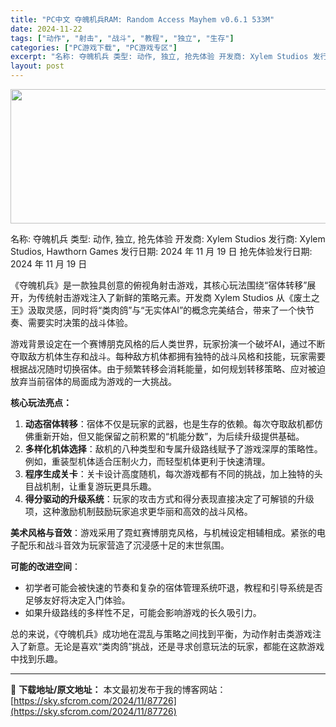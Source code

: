 ```yaml
---
title: "PC中文 夺魄机兵RAM: Random Access Mayhem v0.6.1 533M"
date: 2024-11-22
tags: ["动作", "射击", "战斗", "教程", "独立", "生存"]
categories: ["PC游戏下载", "PC游戏专区"]
excerpt: "名称: 夺魄机兵 类型: 动作, 独立, 抢先体验 开发商: Xylem Studios 发行商: Xylem Studios, Hawthorn Games 发行日期: 2024 年 11 月 19 日 抢先体验发行日期: 2024 年 11 月 19 日 《夺魄机兵》是一款独具创意的俯视角射击游&hellip;"
layout: post
---
```


<img class="aligncenter size-full wp-image-87727" src="https://sky.sfcrom.com/wp-content/uploads/2024/11/2024112203190345.webp" alt="" width="660" height="215" />

名称: 夺魄机兵
类型: 动作, 独立, 抢先体验
开发商: Xylem Studios
发行商: Xylem Studios, Hawthorn Games
发行日期: 2024 年 11 月 19 日
抢先体验发行日期: 2024 年 11 月 19 日

《夺魄机兵》是一款独具创意的俯视角射击游戏，其核心玩法围绕“宿体转移”展开，为传统射击游戏注入了新鲜的策略元素。开发商 Xylem Studios 从《废土之王》汲取灵感，同时将“类肉鸽”与“无实体AI”的概念完美结合，带来了一个快节奏、需要实时决策的战斗体验。

游戏背景设定在一个赛博朋克风格的后人类世界，玩家扮演一个破坏AI，通过不断夺取敌方机体生存和战斗。每种敌方机体都拥有独特的战斗风格和技能，玩家需要根据战况随时切换宿体。由于频繁转移会消耗能量，如何规划转移策略、应对被迫放弃当前宿体的局面成为游戏的一大挑战。

<strong>核心玩法亮点：</strong>
<ol>
 	<li><strong>动态宿体转移</strong>：宿体不仅是玩家的武器，也是生存的依赖。每次夺取敌机都仿佛重新开始，但又能保留之前积累的“机能分数”，为后续升级提供基础。</li>
 	<li><strong>多样化机体选择</strong>：敌机的八种类型和专属升级路线赋予了游戏深厚的策略性。例如，重装型机体适合压制火力，而轻型机体更利于快速清理。</li>
 	<li><strong>程序生成关卡</strong>：关卡设计高度随机，每次游戏都有不同的挑战，加上独特的头目战机制，让重复游玩更具乐趣。</li>
 	<li><strong>得分驱动的升级系统</strong>：玩家的攻击方式和得分表现直接决定了可解锁的升级项，这种激励机制鼓励玩家追求更华丽和高效的战斗风格。</li>
</ol>
<strong>美术风格与音效</strong>：游戏采用了霓虹赛博朋克风格，与机械设定相辅相成。紧张的电子配乐和战斗音效为玩家营造了沉浸感十足的末世氛围。

<strong>可能的改进空间</strong>：
<ul>
 	<li>初学者可能会被快速的节奏和复杂的宿体管理系统吓退，教程和引导系统是否足够友好将决定入门体验。</li>
 	<li>如果升级路线的多样性不足，可能会影响游戏的长久吸引力。</li>
</ul>
总的来说，《夺魄机兵》成功地在混乱与策略之间找到平衡，为动作射击类游戏注入了新意。无论是喜欢“类肉鸽”挑战，还是寻求创意玩法的玩家，都能在这款游戏中找到乐趣。

---
📖 **下载地址/原文地址：** 本文最初发布于我的博客网站：[https://sky.sfcrom.com/2024/11/87726](https://sky.sfcrom.com/2024/11/87726)
